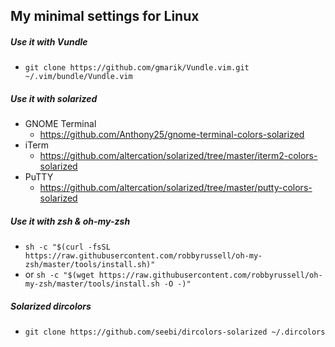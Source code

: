 My minimal settings for Linux
-
##### Use it with Vundle
* ```git clone https://github.com/gmarik/Vundle.vim.git ~/.vim/bundle/Vundle.vim```

##### Use it with solarized
* GNOME Terminal
  * https://github.com/Anthony25/gnome-terminal-colors-solarized
* iTerm
  * https://github.com/altercation/solarized/tree/master/iterm2-colors-solarized
* PuTTY
  * https://github.com/altercation/solarized/tree/master/putty-colors-solarized

##### Use it with zsh & oh-my-zsh
* ```sh -c "$(curl -fsSL https://raw.githubusercontent.com/robbyrussell/oh-my-zsh/master/tools/install.sh)"```
* or ```sh -c "$(wget https://raw.githubusercontent.com/robbyrussell/oh-my-zsh/master/tools/install.sh -O -)"```

##### Solarized dircolors
* ```git clone https://github.com/seebi/dircolors-solarized ~/.dircolors```
